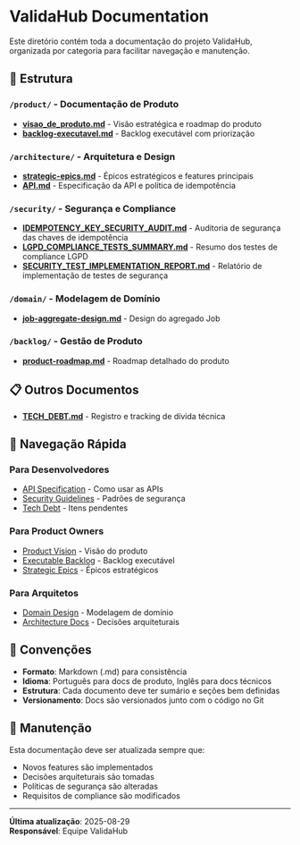 # ValidaHub Documentation

Este diretório contém toda a documentação do projeto ValidaHub, organizada por categoria para facilitar navegação e manutenção.

## 📁 Estrutura

### `/product/` - Documentação de Produto
- **[visao_de_produto.md](product/visao_de_produto.md)** - Visão estratégica e roadmap do produto
- **[backlog-executavel.md](product/backlog-executavel.md)** - Backlog executável com priorização

### `/architecture/` - Arquitetura e Design
- **[strategic-epics.md](architecture/strategic-epics.md)** - Épicos estratégicos e features principais
- **[API.md](architecture/API.md)** - Especificação da API e política de idempotência

### `/security/` - Segurança e Compliance
- **[IDEMPOTENCY_KEY_SECURITY_AUDIT.md](security/IDEMPOTENCY_KEY_SECURITY_AUDIT.md)** - Auditoria de segurança das chaves de idempotência
- **[LGPD_COMPLIANCE_TESTS_SUMMARY.md](security/LGPD_COMPLIANCE_TESTS_SUMMARY.md)** - Resumo dos testes de compliance LGPD
- **[SECURITY_TEST_IMPLEMENTATION_REPORT.md](security/SECURITY_TEST_IMPLEMENTATION_REPORT.md)** - Relatório de implementação de testes de segurança

### `/domain/` - Modelagem de Domínio
- **[job-aggregate-design.md](domain/job-aggregate-design.md)** - Design do agregado Job

### `/backlog/` - Gestão de Produto
- **[product-roadmap.md](backlog/product-roadmap.md)** - Roadmap detalhado do produto

## 📋 Outros Documentos

- **[TECH_DEBT.md](TECH_DEBT.md)** - Registro e tracking de dívida técnica

## 🔗 Navegação Rápida

### Para Desenvolvedores
- [API Specification](architecture/API.md) - Como usar as APIs
- [Security Guidelines](security/) - Padrões de segurança
- [Tech Debt](TECH_DEBT.md) - Itens pendentes

### Para Product Owners
- [Product Vision](product/visao_de_produto.md) - Visão do produto
- [Executable Backlog](product/backlog-executavel.md) - Backlog executável
- [Strategic Epics](architecture/strategic-epics.md) - Épicos estratégicos

### Para Arquitetos
- [Domain Design](domain/) - Modelagem de domínio
- [Architecture Docs](architecture/) - Decisões arquiteturais

## 📝 Convenções

- **Formato**: Markdown (.md) para consistência
- **Idioma**: Português para docs de produto, Inglês para docs técnicos
- **Estrutura**: Cada documento deve ter sumário e seções bem definidas
- **Versionamento**: Docs são versionados junto com o código no Git

## 🔄 Manutenção

Esta documentação deve ser atualizada sempre que:
- Novos features são implementados
- Decisões arquiteturais são tomadas
- Políticas de segurança são alteradas
- Requisitos de compliance são modificados

---

**Última atualização**: 2025-08-29  
**Responsável**: Equipe ValidaHub